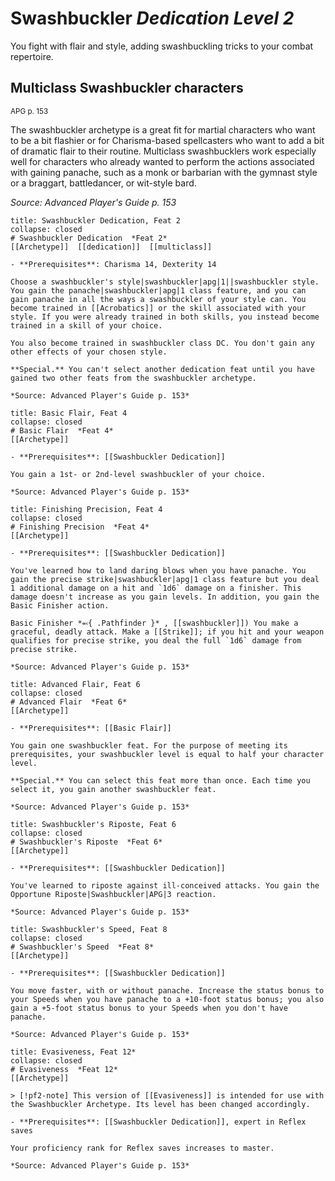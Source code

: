 
# Swashbuckler *Dedication Level 2*  

You fight with flair and style, adding swashbuckling tricks to your combat repertoire.

## Multiclass Swashbuckler characters
<sup>APG p. 153</sup>

The swashbuckler archetype is a great fit for martial characters who want to be a bit flashier or for Charisma-based spellcasters who want to add a bit of dramatic flair to their routine. Multiclass swashbucklers work especially well for characters who already wanted to perform the actions associated with gaining panache, such as a monk or barbarian with the gymnast style or a braggart, battledancer, or wit-style bard.

*Source: Advanced Player's Guide p. 153*

```ad-embed-feat
title: Swashbuckler Dedication, Feat 2
collapse: closed
# Swashbuckler Dedication  *Feat 2*  
[[Archetype]]  [[dedication]]  [[multiclass]]  

- **Prerequisites**: Charisma 14, Dexterity 14

Choose a swashbuckler's style|swashbuckler|apg|1||swashbuckler style. You gain the panache|swashbuckler|apg|1 class feature, and you can gain panache in all the ways a swashbuckler of your style can. You become trained in [[Acrobatics]] or the skill associated with your style. If you were already trained in both skills, you instead become trained in a skill of your choice.

You also become trained in swashbuckler class DC. You don't gain any other effects of your chosen style.

**Special.** You can't select another dedication feat until you have gained two other feats from the swashbuckler archetype.

*Source: Advanced Player's Guide p. 153*  
```  

```ad-embed-feat
title: Basic Flair, Feat 4
collapse: closed
# Basic Flair  *Feat 4*  
[[Archetype]]  

- **Prerequisites**: [[Swashbuckler Dedication]]

You gain a 1st- or 2nd-level swashbuckler of your choice.

*Source: Advanced Player's Guide p. 153*  
```  

```ad-embed-feat
title: Finishing Precision, Feat 4
collapse: closed
# Finishing Precision  *Feat 4*  
[[Archetype]]  

- **Prerequisites**: [[Swashbuckler Dedication]]

You've learned how to land daring blows when you have panache. You gain the precise strike|swashbuckler|apg|1 class feature but you deal 1 additional damage on a hit and `1d6` damage on a finisher. This damage doesn't increase as you gain levels. In addition, you gain the Basic Finisher action.

Basic Finisher *⬻{ .Pathfinder }* , [[swashbuckler]]) You make a graceful, deadly attack. Make a [[Strike]]; if you hit and your weapon qualifies for precise strike, you deal the full `1d6` damage from precise strike.

*Source: Advanced Player's Guide p. 153*  
```  

```ad-embed-feat
title: Advanced Flair, Feat 6
collapse: closed
# Advanced Flair  *Feat 6*  
[[Archetype]]  

- **Prerequisites**: [[Basic Flair]]

You gain one swashbuckler feat. For the purpose of meeting its prerequisites, your swashbuckler level is equal to half your character level.

**Special.** You can select this feat more than once. Each time you select it, you gain another swashbuckler feat.

*Source: Advanced Player's Guide p. 153*  
```  

```ad-embed-feat
title: Swashbuckler's Riposte, Feat 6
collapse: closed
# Swashbuckler's Riposte  *Feat 6*  
[[Archetype]]  

- **Prerequisites**: [[Swashbuckler Dedication]]

You've learned to riposte against ill-conceived attacks. You gain the Opportune Riposte|Swashbuckler|APG|3 reaction.

*Source: Advanced Player's Guide p. 153*  
```  

```ad-embed-feat
title: Swashbuckler's Speed, Feat 8
collapse: closed
# Swashbuckler's Speed  *Feat 8*  
[[Archetype]]  

- **Prerequisites**: [[Swashbuckler Dedication]]

You move faster, with or without panache. Increase the status bonus to your Speeds when you have panache to a +10-foot status bonus; you also gain a +5-foot status bonus to your Speeds when you don't have panache.

*Source: Advanced Player's Guide p. 153*  
```  

```ad-embed-feat
title: Evasiveness, Feat 12*
collapse: closed
# Evasiveness  *Feat 12*  
[[Archetype]]  

> [!pf2-note] This version of [[Evasiveness]] is intended for use with the Swashbuckler Archetype. Its level has been changed accordingly.

- **Prerequisites**: [[Swashbuckler Dedication]], expert in Reflex saves

Your proficiency rank for Reflex saves increases to master.

*Source: Advanced Player's Guide p. 153*  
```
